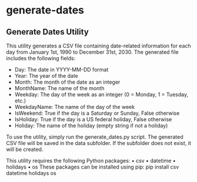 # generate-dates
## Generate Dates Utility

This utility generates a CSV file containing date-related information for each day from January 1st, 1990 to December 31st, 2030. The generated file includes the following fields:

- Day: The date in YYYY-MM-DD format
- Year: The year of the date
- Month: The month of the date as an integer
- MonthName: The name of the month
- Weekday: The day of the week as an integer (0 = Monday, 1 = Tuesday, etc.)
- WeekdayName: The name of the day of the week
- IsWeekend: True if the day is a Saturday or Sunday, False otherwise
- IsHoliday: True if the day is a US federal holiday, False otherwise
- Holiday: The name of the holiday (empty string if not a holiday)

To use the utility, simply run the generate_dates.py script. The generated CSV file will be saved in the data subfolder. If the subfolder does not exist, it will be created.

 This utility requires the following Python packages:
• csv
• datetime
• holidays
• os
These packages can be installed using pip:
pip install csv datetime holidays os


